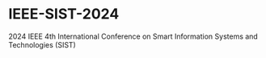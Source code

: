 # IEEE-SIST-2024
2024 IEEE 4th International Conference on Smart Information Systems and Technologies (SIST)
